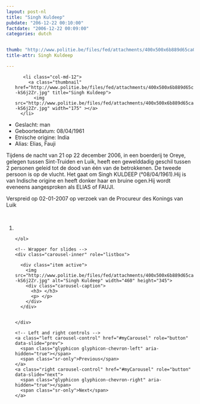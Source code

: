 ```yaml
---
layout: post-nl
title: "Singh Kuldeep"
pubdate: "206-12-22 00:10:00"
factdate: "2006-12-22 00:09:00"
categories: dutch


thumb: "http://www.politie.be/files/fed/attachments/400x500x6b889d65ca0a51668b3ef52caaa9cafe_thumb.jpg.pagespeed.ic.D--kS6j2Zr.jpg"
title-attr: Singh Kuldeep

---
```


<div class="row">

  <div class="col-xs-6 col-md-4">
<ul class="row polaroids">

       <li class="col-md-12">  
         <a class="thumbnail" href="http://www.politie.be/files/fed/attachments/400x500x6b889d65ca0a51668b3ef52caaa9cafe_thumb.jpg.pagespeed.ic.D--kS6j2Zr.jpg" title="Singh Kuldeep">
           <img src="http://www.politie.be/files/fed/attachments/400x500x6b889d65ca0a51668b3ef52caaa9cafe_thumb.jpg.pagespeed.ic.D--kS6j2Zr.jpg" width="175" ></a>
      </li>  

  </ul>

  
  </div>
  <div class="col-xs-12 col-md-8">
 
<ul>
<li>Geslacht: man</li>
<li>Geboortedatum: 08/04/1961</li>
<li>Etnische origine: India</li>
<li>Alias: Elias, Fauji</li>
</ul> 


<p>Tijdens de nacht van 21 op 22 december 2006, in een boerderij te Oreye, gelegen tussen Sint-Truiden en Luik, heeft een gewelddadig geschil tussen 2 personen geleid tot de dood van één van de betrokkenen. De tweede persoon is op de vlucht. Het gaat om Singh KULDEEP (°08/04/1961).Hij is van Indische origine en heeft donker haar en bruine ogen.Hij wordt eveneens aangesproken als ELIAS of FAUJI.</p>

<p>Verspreid op 02-01-2007 op verzoek van de Procureur des Konings van Luik</p>

<!-- SLIDER -->
<div class="container"  class="col-xs-12 col-md-12">
  <br>
  <div id="myCarousel" class="carousel slide" data-ride="carousel">
    <!-- Indicators -->
    <ol class="carousel-indicators">
      <li data-target="#myCarousel" data-slide-to="0" class="active"></li>

    </ol>

    <!-- Wrapper for slides -->
    <div class="carousel-inner" role="listbox">

      <div class="item active">
        <img src="http://www.politie.be/files/fed/attachments/400x500x6b889d65ca0a51668b3ef52caaa9cafe_thumb.jpg.pagespeed.ic.D--kS6j2Zr.jpg" alt="Singh Kuldeep" width="460" height="345">
        <div class="carousel-caption">
          <h3> </h3>
          <p> </p>
        </div>
      </div>

  
    </div>

    <!-- Left and right controls -->
    <a class="left carousel-control" href="#myCarousel" role="button" data-slide="prev">
      <span class="glyphicon glyphicon-chevron-left" aria-hidden="true"></span>
      <span class="sr-only">Previous</span>
    </a>
    <a class="right carousel-control" href="#myCarousel" role="button" data-slide="next">
      <span class="glyphicon glyphicon-chevron-right" aria-hidden="true"></span>
      <span class="sr-only">Next</span>
    </a>
  </div>
</div>

  <link rel="stylesheet" href="http://maxcdn.bootstrapcdn.com/bootstrap/3.3.5/css/bootstrap.min.css">
  <script src="https://ajax.googleapis.com/ajax/libs/jquery/1.11.3/jquery.min.js"></script>
  <script src="http://maxcdn.bootstrapcdn.com/bootstrap/3.3.5/js/bootstrap.min.js"></script>
  <!-- SLIDER -->
  
</div>


</div>

